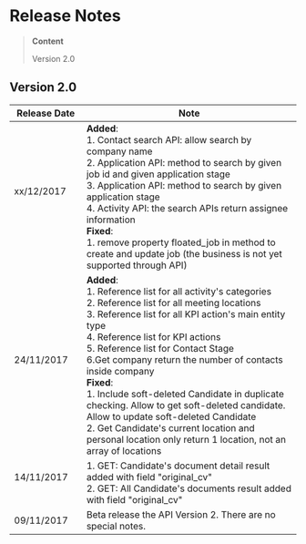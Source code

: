 # Release Notes
>**Content**
>
>Version 2.0
>

## Version 2.0
|**Release Date**|**Note**|
| -------------------------| -----------------|
|xx/12/2017                |**Added**: <BR/> 1. Contact search API: allow search by company name <BR/> 2. Application API: method to search by given job id and given application stage <BR/> 3. Application API: method to search by given application stage <BR/> 4. Activity API: the search APIs return assignee information <BR/> **Fixed**: <BR/> 1. remove property floated_job in method to create and update job (the business is not yet supported through API)                          |
|24/11/2017      | **Added**: <BR/> 1. Reference list for all activity's categories <BR/> 2. Reference list for all meeting locations <BR/> 3. Reference list for all KPI action's main entity type <BR/> 4. Reference list for KPI actions <BR/> 5. Reference list for Contact Stage <BR/> 6.Get company return the number of contacts inside company <BR/> **Fixed**: <BR/> 1. Include soft-deleted Candidate in duplicate checking. Allow to get soft-deleted candidate. Allow to update soft-deleted Candidate <BR/> 2. Get Candidate's current location and personal location only return 1 location, not an array of locations| 
| 14/11/2017     | 1. GET: Candidate's document detail result added with field "original_cv"<BR/> 2. GET: All Candidate's documents result added with field "original_cv"|
| 09/11/2017     | Beta release the API Version 2. There are no special notes.       |
